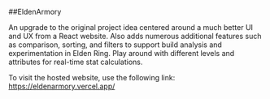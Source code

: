 ##EldenArmory

An upgrade to the original project idea centered around a much better UI and UX from a React website. Also adds numerous additional features such as comparison, sorting, and filters to support build analysis and experimentation in Elden Ring. Play around with different levels and attributes for real-time stat calculations.

To visit the hosted website, use the following link: https://eldenarmory.vercel.app/
